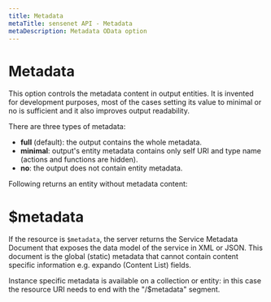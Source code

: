 ```yaml
---
title: Metadata
metaTitle: sensenet API - Metadata
metaDescription: Metadata OData option
---
```


# Metadata

This option controls the metadata content in output entities. It is invented for development purposes, most of the cases setting its value to minimal or no is sufficient and it also improves output readability.

There are three types of metadata:

- **full** (default): the output contains the whole metadata.
- **minimal**: output's entity metadata contains only self URI and type name (actions and functions are hidden).
- **no**: the output does not contain entity metadata.

Following returns an entity without metadata content:

<tab category="basic-concepts" article="metadata" example="metadata" />

# $metadata

If the resource is `$metadata`, the server returns the Service Metadata Document that exposes the data model of the service in XML or JSON. This document is the global (static) metadata that cannot contain content specific information e.g. expando (Content List) fields.

<tab category="basic-concepts" article="metadata" example="global-metadata" />

Instance specific metadata is available on a collection or entity: in this case the resource URI needs to end with the "/$metadata" segment.

<tab category="basic-concepts" article="metadata" example="doclib-metadata" />
